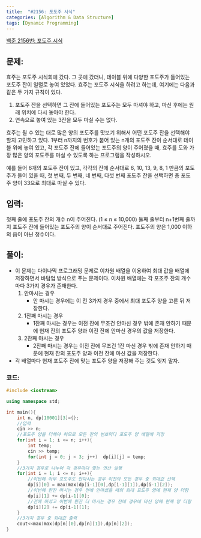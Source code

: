 ```yaml
---
title:  "#2156: 포도주 시식"
categories: [Algorithm & Data Structure]
tags: [Dynamic Programming]
---
```


[백준 2156번: 포도주 시식](https://www.acmicpc.net/problem/2156)

## 문제:

효주는 포도주 시식회에 갔다. 그 곳에 갔더니, 테이블 위에 다양한 포도주가 들어있는 포도주 잔이 일렬로 놓여 있었다. 효주는 포도주 시식을 하려고 하는데, 여기에는 다음과 같은 두 가지 규칙이 있다.

1. 포도주 잔을 선택하면 그 잔에 들어있는 포도주는 모두 마셔야 하고, 마신 후에는 원래 위치에 다시 놓아야 한다.
2. 연속으로 놓여 있는 3잔을 모두 마실 수는 없다.

효주는 될 수 있는 대로 많은 양의 포도주를 맛보기 위해서 어떤 포도주 잔을 선택해야 할지 고민하고 있다. 1부터 n까지의 번호가 붙어 있는 n개의 포도주 잔이 순서대로 테이블 위에 놓여 있고, 각 포도주 잔에 들어있는 포도주의 양이 주어졌을 때, 효주를 도와 가장 많은 양의 포도주를 마실 수 있도록 하는 프로그램을 작성하시오.

예를 들어 6개의 포도주 잔이 있고, 각각의 잔에 순서대로 6, 10, 13, 9, 8, 1 만큼의 포도주가 들어 있을 때, 첫 번째, 두 번째, 네 번째, 다섯 번째 포도주 잔을 선택하면 총 포도주 양이 33으로 최대로 마실 수 있다.

## 입력:

첫째 줄에 포도주 잔의 개수 n이 주어진다. (1 ≤ n ≤ 10,000) 둘째 줄부터 n+1번째 줄까지 포도주 잔에 들어있는 포도주의 양이 순서대로 주어진다. 포도주의 양은 1,000 이하의 음이 아닌 정수이다.

## 풀이:

- 이 문제는 다이나믹 프로그래밍 문제로 이차원 배열을 이용하여 최대 값을 배열에 저장하면서 바텀업 방식으로 푸는 문제이다. 이차원 배열에는 각 포조주 잔의 개수 마다 3가지 경우가 존재한다.
    1. 안마시는 경우
        - 안 마시는 경우에는 이 전 3가지 경우 중에서 최대 포도주 양을 고른 뒤 저장한다.
    2. 1잔째 마시는 경우
        - 1잔째 마시는 경우는 이전 잔에 무조건 안마신 경우 밖에 존재 안하기 때문에 현재 잔의 포도주 양과 이전 잔에 안마신 경우의 값을 저장한다.
    3. 2잔째 마시는 경우
        - 2잔째 마시는 경우는 이전 잔에 무조건 1잔 마신 경우 밖에 존재 안하기 때문에 현재 잔의 포도주 양과 이전 잔에 마신 값을 저장한다.
- 각 배열마다 현재 포도주 잔에 맞는 포도주 양을 저장해 주는 것도 잊지 말자.

### 코드:

```cpp
#include <iostream>

using namespace std;

int main(){
	int n, dp[10001][3]={};
	//입력
	cin >> n;
	//포도주 양을 더해야 하므로 모든 잔의 번호마다 포도주 양 배열에 저장
	for(int i = 1; i <= n; i++){
		int temp;
		cin >> temp;
		for(int j = 0; j < 3; j++)	dp[i][j] = temp;
	}
	//3가지 경우로 나누어 각 경우마다 맞는 연산 실행
	for(int i = 1; i <= n; i++){
		//이번에 아무 포도주도 안마시는 경우 이전의 모든 경우 중 최대값 선택
		dp[i][0] = max(max(dp[i-1][0],dp[i-1][1]),dp[i-1][2]);
		//이번에 한잔 마시는 경우 전에 안마셨을 때의 최대 포도주 양에 현재 양 더함
		dp[i][1] += dp[i-1][0];
		//전에 마셨고 이번에 한잔 더 마시는 경우 전에 경우에 마신 양에 현재 양 더함
		dp[i][2] += dp[i-1][1];
	}
	//3가지 경우 중 최대값 출력
	cout<<max(max(dp[n][0],dp[n][1]),dp[n][2]);
}
```